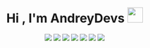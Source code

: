 <h1 align="center"><b>Hi , I'm AndreyDevs </b><img src="https://media.giphy.com/media/hvRJCLFzcasrR4ia7z/giphy.gif" width="35"></h1>

<div align="center">
  <img src="https://img.shields.io/badge/HTML-c58545?style=for-the-badge&logo=html5&logoColor=c58545&labelColor=282828">
  <img src="https://img.shields.io/badge/CSS-2972AD?style=for-the-badge&logo=css3&logoColor=2972AD&labelColor=282828">
  <img src="https://img.shields.io/badge/JS-F0E600?style=for-the-badge&logo=javascript&logoColor=F0E600&labelColor=282828">
  <img src="https://img.shields.io/badge/C%2B%2B-27A5CD?style=for-the-badge&logo=c%2B%2B&logoColor=27A5CD&labelColor=282828">
  <img src="https://img.shields.io/badge/C-007FA8?style=for-the-badge&logo=c&logoColor=007FA8&labelColor=282828">
  <img src="https://img.shields.io/badge/kotlin-A336C9?style=for-the-badge&logo=kotlin&logoColor=A336C9&labelColor=282828">
  <img src="https://img.shields.io/badge/python-F0E600?style=for-the-badge&logo=python&logoColor=F0E600&labelColor=282828">
</div>
